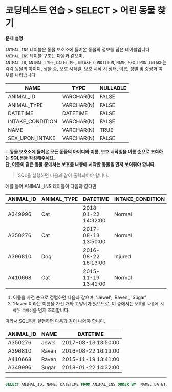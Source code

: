 # 코딩테스트 연습 > SELECT > 어린 동물 찾기

**문제 설명**

`ANIMAL_INS` 테이블은 동물 보호소에 들어온 동물의 정보를 담은 테이블입니다.   
`ANIMAL_INS` 테이블 구조는 다음과 같으며,   
`ANIMAL_ID`, `ANIMAL_TYPE`, `DATETIME`, `INTAKE_CONDITION`, `NAME`, `SEX_UPON_INTAKE`는  
각각 동물의 아이디, 생물 종, 보호 시작일, 보호 시작 시 상태, 이름, 성별 및 중성화 여부를 나타냅니다.

NAME	| TYPE | NULLABLE
--- | --- | ---
ANIMAL_ID |	VARCHAR(N) |	FALSE
ANIMAL_TYPE |	VARCHAR(N) |	FALSE
DATETIME |	DATETIME |	FALSE
INTAKE_CONDITION |	VARCHAR(N) |	FALSE
NAME |	VARCHAR(N) |	TRUE
SEX_UPON_INTAKE |	VARCHAR(N) |	FALSE


💡 **동물 보호소에 들어온 모든 동물의 아이디와 이름, 보호 시작일을 이름 순으로 조회하는 SQL문을 작성해주세요.   
단, 이름이 같은 동물 중에서는 보호를 나중에 시작한 동물을 먼저 보여줘야 합니다.**

> SQL을 실행하면 다음과 같이 출력되어야 합니다.

예를 들어 ANIMAL_INS 테이블이 다음과 같다면

ANIMAL_ID |	ANIMAL_TYPE |	DATETIME | INTAKE_CONDITION |	NAME | SEX_UPON_INTAKE
--- | --- | --- | --- | --- | --- |
A349996 |	Cat |	2018-01-22 14:32:00 |	Normal |	Sugar |	Neutered Male
A350276 |	Cat |	2017-08-13 13:50:00 |	Normal |	Jewel |	Spayed Female
A396810 |	Dog |	2016-08-22 16:13:00 |	Injured |	Raven |	Spayed Female
A410668 |	Cat |	2015-11-19 13:41:00 |	Normal |	Raven |	Spayed Female

1. 이름을 사전 순으로 정렬하면 다음과 같으며, 'Jewel', 'Raven', 'Sugar'   
2. 'Raven'이라는 이름을 가진 개와 고양이가 있으므로, 이 중에서는 `보호를 나중에 시작한 고양이`를 먼저 조회합니다.

따라서 SQL문을 실행하면 다음과 같이 나와야 합니다.
  
ANIMAL_ID |	NAME | DATETIME
--- | --- | --- |
A350276 | Jewel |	2017-08-13 13:50:00
A396810	| Raven |	2016-08-22 16:13:00
A410668	| Raven |	2015-11-19 13:41:00
A349996	| Sugar |	2018-01-22 14:32:00

---

```sql
SELECT ANIMAL_ID, NAME, DATETIME FROM ANIMAL_INS ORDER BY  NAME, DATETIME DESC;
```
